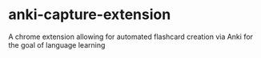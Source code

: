 # anki-capture-extension
A chrome extension allowing for automated flashcard creation via Anki for the goal of language learning
